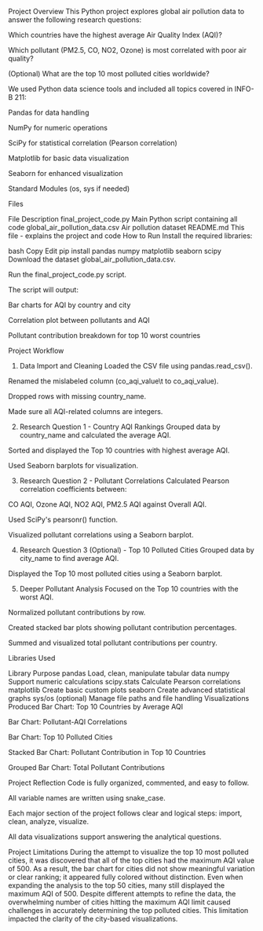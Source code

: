 Project Overview
This Python project explores global air pollution data to answer the following research questions:

Which countries have the highest average Air Quality Index (AQI)?

Which pollutant (PM2.5, CO, NO2, Ozone) is most correlated with poor air quality?

(Optional) What are the top 10 most polluted cities worldwide?

We used Python data science tools and included all topics covered in INFO-B 211:

Pandas for data handling

NumPy for numeric operations

SciPy for statistical correlation (Pearson correlation)

Matplotlib for basic data visualization

Seaborn for enhanced visualization

Standard Modules (os, sys if needed)

Files

File	Description
final_project_code.py	Main Python script containing all code
global_air_pollution_data.csv	Air pollution dataset
README.md	This file - explains the project and code
How to Run
Install the required libraries:

bash
Copy
Edit
pip install pandas numpy matplotlib seaborn scipy
Download the dataset global_air_pollution_data.csv.

Run the final_project_code.py script.

The script will output:

Bar charts for AQI by country and city

Correlation plot between pollutants and AQI

Pollutant contribution breakdown for top 10 worst countries

Project Workflow
1. Data Import and Cleaning
Loaded the CSV file using pandas.read_csv().

Renamed the mislabeled column (co_aqi_value\t to co_aqi_value).

Dropped rows with missing country_name.

Made sure all AQI-related columns are integers.

2. Research Question 1 - Country AQI Rankings
Grouped data by country_name and calculated the average AQI.

Sorted and displayed the Top 10 countries with highest average AQI.

Used Seaborn barplots for visualization.

3. Research Question 2 - Pollutant Correlations
Calculated Pearson correlation coefficients between:

CO AQI, Ozone AQI, NO2 AQI, PM2.5 AQI against Overall AQI.

Used SciPy's pearsonr() function.

Visualized pollutant correlations using a Seaborn barplot.

4. Research Question 3 (Optional) - Top 10 Polluted Cities
Grouped data by city_name to find average AQI.

Displayed the Top 10 most polluted cities using a Seaborn barplot.

5. Deeper Pollutant Analysis
Focused on the Top 10 countries with the worst AQI.

Normalized pollutant contributions by row.

Created stacked bar plots showing pollutant contribution percentages.

Summed and visualized total pollutant contributions per country.

Libraries Used

Library	Purpose
pandas	Load, clean, manipulate tabular data
numpy	Support numeric calculations
scipy.stats	Calculate Pearson correlations
matplotlib	Create basic custom plots
seaborn	Create advanced statistical graphs
sys/os (optional)	Manage file paths and file handling
Visualizations Produced
Bar Chart: Top 10 Countries by Average AQI

Bar Chart: Pollutant-AQI Correlations

Bar Chart: Top 10 Polluted Cities

Stacked Bar Chart: Pollutant Contribution in Top 10 Countries

Grouped Bar Chart: Total Pollutant Contributions

Project Reflection
Code is fully organized, commented, and easy to follow.

All variable names are written using snake_case.

Each major section of the project follows clear and logical steps: import, clean, analyze, visualize.

All data visualizations support answering the analytical questions.

Project Limitations
During the attempt to visualize the top 10 most polluted cities, it was discovered that all of the top cities had the maximum AQI value of 500. As a result, the bar chart for cities did not show meaningful variation or clear ranking; it appeared fully colored without distinction. Even when expanding the analysis to the top 50 cities, many still displayed the maximum AQI of 500. Despite different attempts to refine the data, the overwhelming number of cities hitting the maximum AQI limit caused challenges in accurately determining the top polluted cities. This limitation impacted the clarity of the city-based visualizations.
